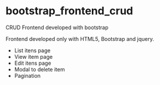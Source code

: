# bootstrap_frontend_crud
CRUD Frontend developed with bootstrap 

Frontend developed only with HTML5, Bootstrap and jquery.
- List itens page
- View item page
- Edit itens page
- Modal to delete item
- Pagination

